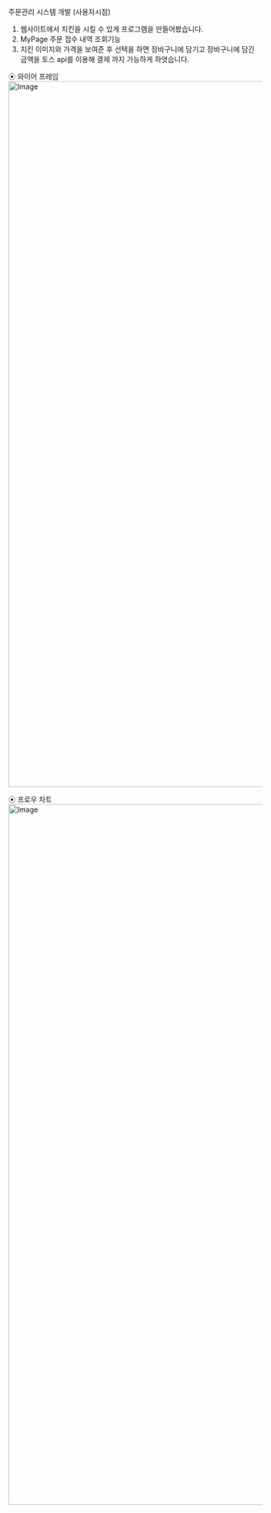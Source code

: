 주문관리 시스템 개발 (사용자시점) 
1. 웹사이트에서 치킨을 시킬 수 있게 프로그램을 만들어봤습니다.
2. MyPage 주문 접수 내역 조회기능
3. 치킨 이미지와 가격을 보여준 후 선택을 하면 장바구니에 담기고 장바구니에 담긴 금액을 토스 api를 이용해 결제 까지 가능하게 하엿습니다.

⦿ 와이어 프레임
<img width="1398" alt="Image" src="https://github.com/user-attachments/assets/56f3d1ed-bb16-4aa5-a823-9e716c622311" />

⦿ 프로우 차트 
<img width="1388" alt="Image" src="https://github.com/user-attachments/assets/cf52d155-b7a3-42be-97d3-f725666104ba" />
